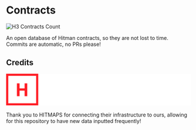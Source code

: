 # Contracts

![H3 Contracts Count](https://img.shields.io/github/directory-file-count/thepeacockproject/Contracts/contracts/h3?color=green&extension=json&label=H3%20Contracts%20Count&logo=gitlfs&style=flat-square&type=file)

An open database of Hitman contracts, so they are not lost to time. Commits are automatic, no PRs please!

## Credits

![HITMAPS Logo](.github/hitmaps-logo.png)

Thank you to HITMAPS for connecting their infrastructure to ours, allowing for this repository to have new data inputted frequently!
